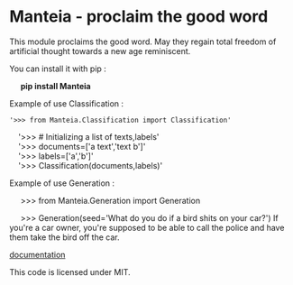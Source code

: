 Manteia - proclaim the good word
================================================================

This module proclaims the good word. May they
regain total freedom of artificial thought towards a new age
reminiscent.

You can install it with pip :

     __pip install Manteia__

Example of use Classification :

    '>>> from Manteia.Classification import Classification'  
    '>>> # Initializing a list of texts,labels'  
    '>>> documents=['a text','text b']'  
    '>>> labels=['a','b']'  
    '>>> Classification(documents,labels)'

Example of use Generation :

     >>> from Manteia.Generation import Generation

     >>> Generation(seed='What do you do if a bird shits on your car?')
     If you're a car owner, you're supposed to be able to call the police
     and have them take the bird off the car.

[documentation](https://manteia.readthedocs.io/en/latest/#)

This code is licensed under MIT.
